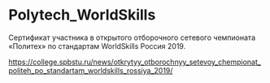# Polytech_WorldSkills
Сертификат участника в открытого отборочного сетевого чемпионата «Политех» по стандартам WorldSkills Россия 2019.

https://college.spbstu.ru/news/otkrytyy_otborochnyy_setevoy_chempionat_politeh_po_standartam_worldskills_rossiya_2019/
